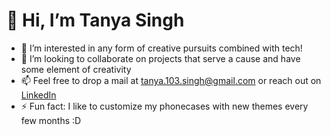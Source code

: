 # 👋 Hi, I’m Tanya Singh
- 👀 I’m interested in any form of creative pursuits combined with tech!
- 💞️ I’m looking to collaborate on projects that serve a cause and have some element of creativity
- 📫 Feel free to drop a mail at tanya.103.singh@gmail.com or reach out on [LinkedIn](https://www.linkedin.com/in/tanya-singh-0952b0271/)
- ⚡ Fun fact: I like to customize my phonecases with new themes every few months :D

